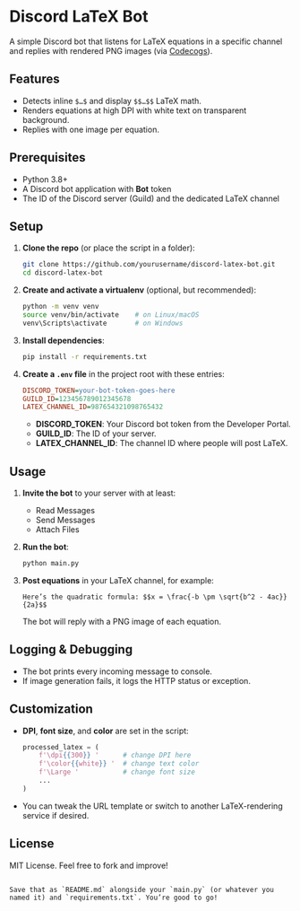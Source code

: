 # Discord LaTeX Bot

A simple Discord bot that listens for LaTeX equations in a specific channel and replies with rendered PNG images (via [Codecogs](https://latex.codecogs.com/)).

## Features

- Detects inline `$…$` and display `$$…$$` LaTeX math.
- Renders equations at high DPI with white text on transparent background.
- Replies with one image per equation.

## Prerequisites

- Python 3.8+
- A Discord bot application with **Bot** token
- The ID of the Discord server (Guild) and the dedicated LaTeX channel

## Setup

1. **Clone the repo** (or place the script in a folder):

   ```bash
   git clone https://github.com/yourusername/discord-latex-bot.git
   cd discord-latex-bot
   ```

2. **Create and activate a virtualenv** (optional, but recommended):

   ```bash
   python -m venv venv
   source venv/bin/activate    # on Linux/macOS
   venv\Scripts\activate       # on Windows
   ```

3. **Install dependencies**:

   ```bash
   pip install -r requirements.txt
   ```

4. **Create a `.env` file** in the project root with these entries:

   ```ini
   DISCORD_TOKEN=your-bot-token-goes-here
   GUILD_ID=123456789012345678
   LATEX_CHANNEL_ID=987654321098765432
   ```

   - **DISCORD_TOKEN**: Your Discord bot token from the Developer Portal.
   - **GUILD_ID**: The ID of your server.
   - **LATEX_CHANNEL_ID**: The channel ID where people will post LaTeX.

## Usage

1. **Invite the bot** to your server with at least:
   - Read Messages
   - Send Messages
   - Attach Files

2. **Run the bot**:

   ```bash
   python main.py
   ```

3. **Post equations** in your LaTeX channel, for example:

   ```
   Here’s the quadratic formula: $$x = \frac{-b \pm \sqrt{b^2 - 4ac}}{2a}$$
   ```

   The bot will reply with a PNG image of each equation.

## Logging & Debugging

- The bot prints every incoming message to console.
- If image generation fails, it logs the HTTP status or exception.

## Customization

- **DPI**, **font size**, and **color** are set in the script:
  ```python
  processed_latex = (
      f'\dpi{{300}} '      # change DPI here
      f'\color{{white}} '  # change text color
      f'\Large '           # change font size
      ...
  )
  ```
- You can tweak the URL template or switch to another LaTeX-rendering service if desired.

## License

MIT License. Feel free to fork and improve!
```

Save that as `README.md` alongside your `main.py` (or whatever you named it) and `requirements.txt`. You’re good to go!
